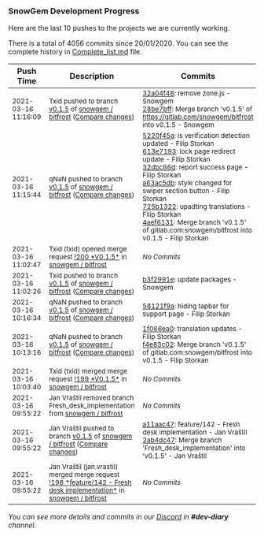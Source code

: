 
### SnowGem Development Progress

Here are the last 10 pushes to the projects we are currently working.

There is a total of 4056 commits since 20/01/2020. You can see the complete history in
 [Complete_list.md](Complete_list.md) file.

| Push Time | Description | Commits |
| --- | --- | --- |
| <sub>2021-03-16 11:16:09</sub> | <sub>Txid pushed to branch [v0\.1\.5](https://gitlab.com/snowgem/bitfrost/commits/v0.1.5) of [snowgem / bitfrost](https://gitlab.com/snowgem/bitfrost) ([Compare changes](https://gitlab.com/snowgem/bitfrost/compare/4aef61318c0d654744401a265dbd922f14d6651d...28be7bff604b0c130395245421f9a9e650d0c278))</sub> | <sub>[32a04f48](https://gitlab.com/snowgem/bitfrost/-/commit/32a04f48cf984564761d3648fdd2af2e22238491): remove zone.js - Snowgem<br>[28be7bff](https://gitlab.com/snowgem/bitfrost/-/commit/28be7bff604b0c130395245421f9a9e650d0c278): Merge branch 'v0.1.5' of https://gitlab.com/snowgem/bitfrost into v0.1.5 - Snowgem</sub> |
| <sub>2021-03-16 11:15:44</sub> | <sub>qNaN pushed to branch [v0\.1\.5](https://gitlab.com/snowgem/bitfrost/commits/v0.1.5) of [snowgem / bitfrost](https://gitlab.com/snowgem/bitfrost) ([Compare changes](https://gitlab.com/snowgem/bitfrost/compare/b3f2991e8a4d2066133dc40a2457b82f00c43b05...4aef61318c0d654744401a265dbd922f14d6651d))</sub> | <sub>[5220f45a](https://gitlab.com/snowgem/bitfrost/-/commit/5220f45a1b7e2f85ee3a9b2f630ae032afd33cd8): is verification detection updated - Filip Storkan<br>[613e7193](https://gitlab.com/snowgem/bitfrost/-/commit/613e71937398b42fe8f3ed38c8c92c1ecf7867f0): lock page redirect update - Filip Storkan<br>[32dbc66d](https://gitlab.com/snowgem/bitfrost/-/commit/32dbc66d7e9e5bd5b60f55d5ef944bb47f9885d0): report success page - Filip Storkan<br>[a63ac5db](https://gitlab.com/snowgem/bitfrost/-/commit/a63ac5db51c2603dc0f30809166e6ef425fe31dc): style changed for swiper section button - Filip Storkan<br>[725b1322](https://gitlab.com/snowgem/bitfrost/-/commit/725b13222282a63e247792ec0227eab746e96bca): upadting translations - Filip Storkan<br>[4aef6131](https://gitlab.com/snowgem/bitfrost/-/commit/4aef61318c0d654744401a265dbd922f14d6651d): Merge branch 'v0.1.5' of gitlab.com:snowgem/bitfrost into v0.1.5 - Filip Storkan</sub> |
| <sub>2021-03-16 11:02:47</sub> | <sub>Txid (txid) opened merge request [\!200 \*V0\.1\.5\*](https://gitlab.com/snowgem/bitfrost/-/merge_requests/200) in [snowgem / bitfrost](https://gitlab.com/snowgem/bitfrost)</sub> | <sub>_No Commits_</sub> |
| <sub>2021-03-16 11:02:26</sub> | <sub>Txid pushed to branch [v0\.1\.5](https://gitlab.com/snowgem/bitfrost/commits/v0.1.5) of [snowgem / bitfrost](https://gitlab.com/snowgem/bitfrost) ([Compare changes](https://gitlab.com/snowgem/bitfrost/compare/58121f9aaacd4d80faef076c32212bdcf277ffe6...b3f2991e8a4d2066133dc40a2457b82f00c43b05))</sub> | <sub>[b3f2991e](https://gitlab.com/snowgem/bitfrost/-/commit/b3f2991e8a4d2066133dc40a2457b82f00c43b05): update packages - Snowgem</sub> |
| <sub>2021-03-16 10:16:34</sub> | <sub>qNaN pushed to branch [v0\.1\.5](https://gitlab.com/snowgem/bitfrost/commits/v0.1.5) of [snowgem / bitfrost](https://gitlab.com/snowgem/bitfrost) ([Compare changes](https://gitlab.com/snowgem/bitfrost/compare/f4e83c025785ec56194e5d6e4eaa794aa5328d69...58121f9aaacd4d80faef076c32212bdcf277ffe6))</sub> | <sub>[58121f9a](https://gitlab.com/snowgem/bitfrost/-/commit/58121f9aaacd4d80faef076c32212bdcf277ffe6): hiding tapbar for support page - Filip Storkan</sub> |
| <sub>2021-03-16 10:13:16</sub> | <sub>qNaN pushed to branch [v0\.1\.5](https://gitlab.com/snowgem/bitfrost/commits/v0.1.5) of [snowgem / bitfrost](https://gitlab.com/snowgem/bitfrost) ([Compare changes](https://gitlab.com/snowgem/bitfrost/compare/2ab4dc474884c25b0f89e4e34f162ca8461e825c...f4e83c025785ec56194e5d6e4eaa794aa5328d69))</sub> | <sub>[1f066ea0](https://gitlab.com/snowgem/bitfrost/-/commit/1f066ea0ed5c97dfac9fd6ffefc54d1c88895d0f): translation updates - Filip Storkan<br>[f4e83c02](https://gitlab.com/snowgem/bitfrost/-/commit/f4e83c025785ec56194e5d6e4eaa794aa5328d69): Merge branch 'v0.1.5' of gitlab.com:snowgem/bitfrost into v0.1.5 - Filip Storkan</sub> |
| <sub>2021-03-16 10:03:40</sub> | <sub>Txid (txid) merged merge request [\!199 \*V0\.1\.5\*](https://gitlab.com/snowgem/bitfrost/-/merge_requests/199) in [snowgem / bitfrost](https://gitlab.com/snowgem/bitfrost)</sub> | <sub>_No Commits_</sub> |
| <sub>2021-03-16 09:55:22</sub> | <sub>Jan Vraštil removed branch Fresh_desk_implementation from [snowgem / bitfrost](https://gitlab.com/snowgem/bitfrost)</sub> | <sub>_No Commits_</sub> |
| <sub>2021-03-16 09:55:22</sub> | <sub>Jan Vraštil pushed to branch [v0\.1\.5](https://gitlab.com/snowgem/bitfrost/commits/v0.1.5) of [snowgem / bitfrost](https://gitlab.com/snowgem/bitfrost) ([Compare changes](https://gitlab.com/snowgem/bitfrost/compare/fc035ecfa6a5fa801b655a0e6f247c36fe8d2ffd...2ab4dc474884c25b0f89e4e34f162ca8461e825c))</sub> | <sub>[a11aac47](https://gitlab.com/snowgem/bitfrost/-/commit/a11aac473a22b77dbca1a0c7d5ec21526ebf4d56): feature/142 - Fresh desk implementation - Jan Vraštil<br>[2ab4dc47](https://gitlab.com/snowgem/bitfrost/-/commit/2ab4dc474884c25b0f89e4e34f162ca8461e825c): Merge branch 'Fresh_desk_implementation' into 'v0.1.5' - Jan Vraštil</sub> |
| <sub>2021-03-16 09:55:22</sub> | <sub>Jan Vraštil (jan.vrastil) merged merge request [\!198 \*feature/142 \- Fresh desk implementation\*](https://gitlab.com/snowgem/bitfrost/-/merge_requests/198) in [snowgem / bitfrost](https://gitlab.com/snowgem/bitfrost)</sub> | <sub>_No Commits_</sub> |

_You can see more details and commits in our [Discord](https://discord.gg/zumGnbg) in **#dev-diary** channel._
